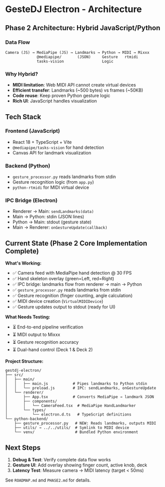 # GesteDJ Electron - Architecture

## Phase 2 Architecture: Hybrid JavaScript/Python

### Data Flow
```
Camera (JS) → MediaPipe (JS) → Landmarks → Python → MIDI → Mixxx
              @mediapipe/       (JSON)     Gesture   rtmidi
              tasks-vision                 Logic
```

### Why Hybrid?
- **MIDI limitation**: Web MIDI API cannot create virtual devices
- **Efficient transfer**: Landmarks (~500 bytes) vs frames (~50KB)
- **Code reuse**: Keep proven Python gesture logic
- **Rich UI**: JavaScript handles visualization

## Tech Stack

### Frontend (JavaScript)
- React 18 + TypeScript + Vite
- `@mediapipe/tasks-vision` for hand detection
- Canvas API for landmark visualization

### Backend (Python)
- `gesture_processor.py` reads landmarks from stdin
- Gesture recognition logic (from `app.py`)
- `python-rtmidi` for MIDI virtual device

### IPC Bridge (Electron)
- Renderer → Main: `sendLandmarks(data)`
- Main → Python: stdin (JSON lines)
- Python → Main: stdout (gesture state)
- Main → Renderer: `onGestureUpdate(callback)`

## Current State (Phase 2 Core Implementation Complete)

**What's Working:**
- ✅ Camera feed with MediaPipe hand detection @ 30 FPS
- ✅ Hand skeleton overlay (green=Left, red=Right)
- ✅ IPC bridge: landmarks flow from renderer → main → Python
- ✅ `gesture_processor.py` reads landmarks from stdin
- ✅ Gesture recognition (finger counting, angle calculation)
- ✅ MIDI device creation (`VirtualMIDIDevice`)
- ✅ Gesture updates output to stdout (ready for UI)

**What Needs Testing:**
- ⏳ End-to-end pipeline verification
- ⏳ MIDI output to Mixxx
- ⏳ Gesture recognition accuracy
- ⏳ Dual-hand control (Deck 1 & Deck 2)

**Project Structure:**
```
gestdj-electron/
├── src/
│   ├── main/
│   │   ├── main.js           # Pipes landmarks to Python stdin
│   │   └── preload.js        # IPC: sendLandmarks, onGestureUpdate
│   └── renderer/
│       ├── App.tsx           # Converts MediaPipe → landmark JSON
│       ├── components/
│       │   └── CameraFeed.tsx  # MediaPipe HandLandmarker
│       └── types/
│           └── electron.d.ts   # TypeScript definitions
└── python-backend/
    ├── gesture_processor.py   # NEW: Reads landmarks, outputs MIDI
    ├── utils/ → ../../utils/  # Symlink to MIDI device
    └── venv/                  # Bundled Python environment
```

## Next Steps

1. **Debug & Test**: Verify complete data flow works
2. **Gesture UI**: Add overlay showing finger count, active knob, deck
3. **Latency Test**: Measure camera → MIDI latency (target < 50ms)

See `ROADMAP.md` and `PHASE2.md` for details.